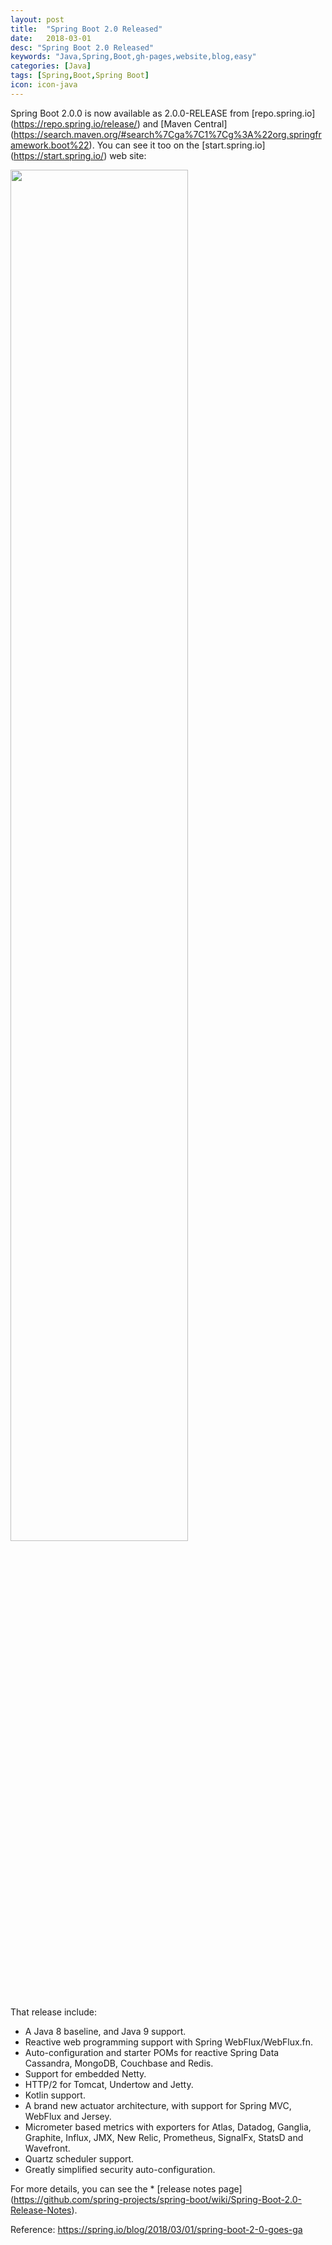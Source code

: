 ```yaml
---
layout: post
title:  "Spring Boot 2.0 Released"
date:   2018-03-01
desc: "Spring Boot 2.0 Released"
keywords: "Java,Spring,Boot,gh-pages,website,blog,easy"
categories: [Java]
tags: [Spring,Boot,Spring Boot]
icon: icon-java
---
```


Spring Boot 2.0.0 is now available as 2.0.0-RELEASE from [repo.spring.io] (https://repo.spring.io/release/) and [Maven Central] (https://search.maven.org/#search%7Cga%7C1%7Cg%3A%22org.springframework.boot%22).
You can see it too on the [start.spring.io] (https://start.spring.io/) web site:

<img src="{{ site.img_path }}/java/spring-boot-2-0-released/spring-initilizr-with-spring-boot-2-0.png" width="75%">

That release include:

 - A Java 8 baseline, and Java 9 support.
 - Reactive web programming support with Spring WebFlux/WebFlux.fn.
 - Auto-configuration and starter POMs for reactive Spring Data Cassandra, MongoDB, Couchbase and Redis.
 - Support for embedded Netty.
 - HTTP/2 for Tomcat, Undertow and Jetty.
 - Kotlin support.
 - A brand new actuator architecture, with support for Spring MVC, WebFlux and Jersey.
 - Micrometer based metrics with exporters for Atlas, Datadog, Ganglia, Graphite, Influx, JMX, New Relic, Prometheus, SignalFx, StatsD and Wavefront.
 - Quartz scheduler support.
 - Greatly simplified security auto-configuration.
 
For more details, you can see the * [release notes page] (https://github.com/spring-projects/spring-boot/wiki/Spring-Boot-2.0-Release-Notes).

Reference: https://spring.io/blog/2018/03/01/spring-boot-2-0-goes-ga

